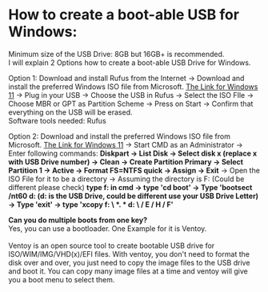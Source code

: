 # __How to create a boot-able USB for Windows:__ 

Minimum size of the USB Drive: 8GB but 16GB+ is recommended. <br/>
I will explain 2 Options how to create a boot-able USB Drive for Windows.


Option 1: Download and install Rufus from the Internet -> Download and install the preferred Windows ISO file from Microsoft.  [The Link for Windows 11](https://www.microsoft.com/en-us/software-download/windows11) -> Plug in your USB -> Choose the USB in Rufus -> Select the ISO FIle -> Choose MBR or GPT as Partition Scheme -> Press on Start -> Confirm that everything on the USB will be erased.<br/>
Software tools needed: Rufus

Option 2: Download and install the preferred Windows ISO file from Microsoft.  [The Link for Windows 11](https://www.microsoft.com/en-us/software-download/windows11) -> Start CMD as an Administrator -> <br/> Enter following commands: __Diskpart -> List Disk -> Select disk x (replace x with USB Drive number) -> Clean -> Create Partition Primary -> Select Partition 1 -> Active -> Format FS=NTFS quick -> Assign -> Exit__  -> Open the ISO File for it to be a directory -> Assuming the directory is F: (Could be different please check) __type f: in cmd -> type 'cd boot' -> Type 'bootsect /nt60 d: (d: is the USB Drive, could be different use your USB Drive Letter) -> Type 'exit' -> type 'xcopy f: \ *. * d: \ / E / H / F'__

__Can you do multiple boots from one key?__<br/>
Yes, you can use a bootloader. One Example for it is Ventoy. <br/>
<br/>
Ventoy is an open source tool to create bootable USB drive for ISO/WIM/IMG/VHD(x)/EFI files.
With ventoy, you don't need to format the disk over and over, you just need to copy the image files to the USB drive and boot it. You can copy many image files at a time and ventoy will give you a boot menu to select them.
